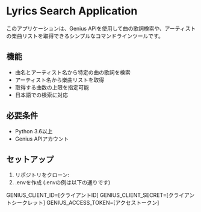 # Lyrics Search Application

このアプリケーションは、Genius APIを使用して曲の歌詞検索や、アーティストの楽曲リストを取得できるシンプルなコマンドラインツールです。

## 機能

- 曲名とアーティスト名から特定の曲の歌詞を検索
- アーティスト名から楽曲リストを取得
- 取得する曲数の上限を指定可能
- 日本語での検索に対応

## 必要条件

- Python 3.6以上
- Genius APIアカウント

## セットアップ

1. リポジトリをクローン:
2. .envを作成 (.envの例は以下の通りです)

GENIUS_CLIENT_ID=[クライアントID]
GENIUS_CLIENT_SECRET=[クライアントシークレット]
GENIUS_ACCESS_TOKEN=[アクセストークン]


